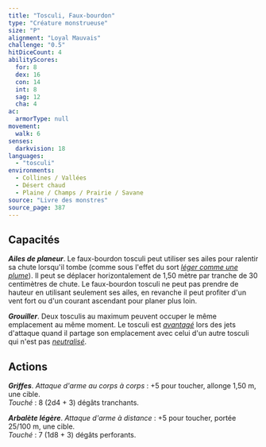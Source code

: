 ```yaml
---
title: "Tosculi, Faux-bourdon"
type: "Créature monstrueuse"
size: "P"
alignment: "Loyal Mauvais"
challenge: "0.5"
hitDiceCount: 4
abilityScores:
  for: 8
  dex: 16
  con: 14
  int: 8
  sag: 12
  cha: 4
ac:
  armorType: null
movement:
  walk: 6
senses:
  darkvision: 18
languages:
  - "tosculi"
environments:
  - Collines / Vallées
  - Désert chaud
  - Plaine / Champs / Prairie / Savane
source: "Livre des monstres"
source_page: 387
---
```

## Capacités
_**Ailes de planeur**_. Le faux-bourdon tosculi peut utiliser ses ailes pour ralentir sa chute lorsqu'il tombe (comme sous l'effet du sort [_léger comme une plume_](/grimoire/leger-comme-une-plume/)). Il peut se déplacer horizontalement de 1,50 mètre par tranche de 30 centimètres de chute. Le faux-bourdon tosculi ne peut pas prendre de hauteur en utilisant seulement ses ailes, en revanche il peut profiter d'un vent fort ou d'un courant ascendant pour planer plus loin.

_**Grouiller**_. Deux tosculis au maximum peuvent occuper le même emplacement au même moment. Le tosculi est [_avantagé_](/utiliser-les-caracteristiques/#avantage-et-desavantage) lors des jets d'attaque quand il partage son emplacement avec celui d'un autre tosculi qui n'est pas [_neutralisé_](/gerer-la-sante-du-personnage/#neutralise).

## Actions
_**Griffes**_. _Attaque d'arme au corps à corps_ : +5 pour toucher, allonge 1,50 m, une cible.  
_Touché_ : 8 (2d4 + 3) dégâts tranchants.

_**Arbalète légère**_. _Attaque d'arme à distance_ : +5 pour toucher, portée 25/100 m, une cible.  
_Touché_ : 7 (1d8 + 3) dégâts perforants.
